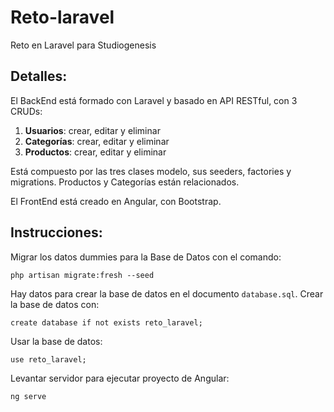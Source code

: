 # Reto-laravel
Reto en Laravel para Studiogenesis

## Detalles:
El BackEnd está formado con Laravel y basado en API RESTful, con 3 CRUDs:
1) **Usuarios**: crear, editar y eliminar
2) **Categorías**: crear, editar y eliminar
3) **Productos**: crear, editar y eliminar

Está compuesto por las tres clases modelo, sus seeders, factories y migrations.
Productos y Categorías están relacionados.

El FrontEnd está creado en Angular, con Bootstrap.

## Instrucciones:
Migrar los datos dummies para la Base de Datos con el comando:

`php artisan migrate:fresh --seed`

Hay datos para crear la base de datos en el documento `database.sql`.
Crear la base de datos con:

`create database if not exists reto_laravel;`

Usar la base de datos:

`use reto_laravel;`

Levantar servidor para ejecutar proyecto de Angular:

`ng serve`
